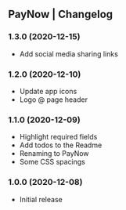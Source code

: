 ## PayNow | Changelog


### 1.3.0 (2020-12-15)
* Add social media sharing links

### 1.2.0 (2020-12-10)
* Update app icons
* Logo @ page header

### 1.1.0 (2020-12-09)
* Highlight required fields
* Add todos to the Readme
* Renaming to PayNow
* Some CSS spacings

### 1.0.0 (2020-12-08)
* Initial release
